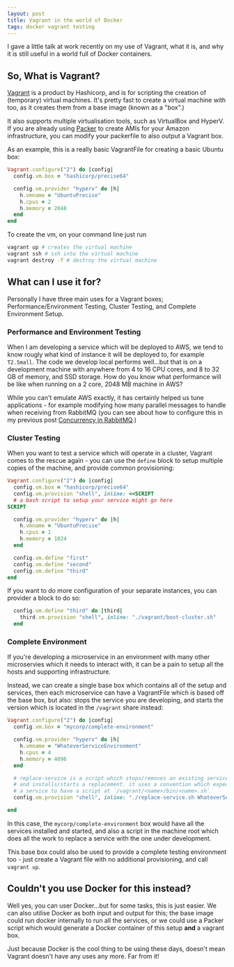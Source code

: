 ```yaml
---
layout: post
title: Vagrant in the world of Docker
tags: docker vagrant testing
---
```


I gave a little talk at work recently on my use of Vagrant, what it is, and why it is still useful in a world full of Docker containers.

## So, What is Vagrant?

[Vagrant]() is a product by Hashicorp, and is for scripting the creation of (temporary) virtual machines.  It's pretty fast to create a virtual machine with too, as it creates them from a base image (known as a "box".)

It also supports multiple virtualisation tools, such as VirtualBox and HyperV.  If you are already using [Packer](https://www.packer.io) to create AMIs for your Amazon infrastructure, you can modify your packerfile to also output a Vagrant box.

As an example, this is a really basic VagrantFile for creating a basic Ubuntu box:

```ruby
Vagrant.configure("2") do |config|
  config.vm.box = "hashicorp/precise64"

  config.vm.provider "hyperv" do |h|
    h.vmname = "UbuntuPrecise"
    h.cpus = 2
    h.memory = 2048
  end
end
```

To create the vm, on your command line just run

```bash
vagrant up # creates the virtual machine
vagrant ssh # ssh into the virtual machine
vagrant destroy -f # destroy the virtual machine
```

## What can I use it for?

Personally I have three main uses for a Vagrant boxes; Performance/Environment Testing, Cluster Testing, and Complete Environment Setup.

### Performance and Environment Testing

When I am developing a service which will be deployed to AWS, we tend to know rougly what kind of instance it will be deployed to, for example `T2.Small`.  The code we develop local performs well...but that is on a development machine with anywhere from 4 to 16 CPU cores, and 8 to 32 GB of memory, and SSD storage.  How do you know what performance will be like when running on a 2 core, 2048 MB machine in AWS?

While you can't emulate AWS exactly, it has certainly helped us tune applications - for example modifying how many parallel messages to handle when receiving from RabbitMQ (you can see about how to configure this in my previous post [Concurrency in RabbitMQ](2017/10/11/masstransit-rabbitmq-concurrency-testing/).)

### Cluster Testing

When you want to test a service which will operate in a cluster, Vagrant comes to the rescue again - you can use the `define` block to setup multiple copies of the machine, and provide common provisioning:

```ruby
Vagrant.configure("2") do |config|
  config.vm.box = "hashicorp/precise64"
  config.vm.provision "shell", inline: <<SCRIPT
  # a bash script to setup your service might go here
SCRIPT

  config.vm.provider "hyperv" do |h|
    h.vmname = "UbuntuPrecise"
    h.cpus = 1
    h.memory = 1024
  end

  config.vm.define "first"
  config.vm.define "second"
  config.vm.define "third"
end
```

If you want to do more configuration of your separate instances, you can provider a block to do so:

```ruby
  config.vm.define "third" do |third|
    third.vm.provision "shell", inline: "./vagrant/boot-cluster.sh"
  end
```

### Complete Environment

If you're developing a microservice in an environment with many other microservies which it needs to interact with, it can be a pain to setup all the hosts and supporting infrastructure.

Instead, we can create a single base box which contains all of the setup and services, then each microservice can have a VagrantFile which is based off the base box, but also: stops the service you are developing, and starts the version which is located in the `/vagrant` share instead:

```ruby
Vagrant.configure("2") do |config|
  config.vm.box = "mycorp/complete-environment"

  config.vm.provider "hyperv" do |h|
    h.vmname = "WhateverServiceEnvironment"
    h.cpus = 4
    h.memory = 4096
  end

  # replace-service is a script which stops/removes an existing service,
  # and installs/starts a replacement. it uses a convention which expects
  # a service to have a script at `/vagrant/<name>/bin/<name>.sh`
  config.vm.provision "shell", inline: "./replace-service.sh WhateverService"

end
```

In this case, the `mycorp/complete-environment` box would have all the services installed and started, and also a script in the machine root which does all the work to replace a service with the one under development.

This base box could also be used to provide a complete testing environment too - just create a Vagrant file with no additional provisioning, and call `vagrant up`.

## Couldn't you use Docker for this instead?

Well yes, you can user Docker...but for some tasks, this is just easier.  We can also utilise Docker as both input and output for this; the base image could run docker internally to run all the services, or we could use a Packer script which would generate a Docker container of this setup **and** a vagrant box.

Just because Docker is the cool thing to be using these days, doesn't mean Vagrant doesn't have any uses any more.  Far from it!
